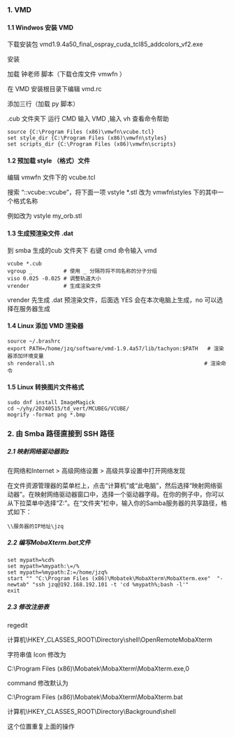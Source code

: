 ### 1. VMD 

#### 1.1 Windwos 安装 VMD

下载安装包 vmd1.9.4a50_final_ospray_cuda_tcl85_addcolors_vf2.exe

安装

加载 钟老师 脚本（下载仓库文件 vmwfn ）

在 VMD 安装根目录下编辑 vmd.rc

添加三行（加载 py 脚本）

.cub 文件夹下 运行 CMD 输入 VMD ,输入 vh 查看命令帮助

```
source {C:\Program Files (x86)\vmwfn\vcube.tcl}
set style_dir {C:\Program Files (x86)\vmwfn\styles}
set scripts_dir {C:\Program Files (x86)\vmwfn\scripts}
```

#### 1.2 预加载 style （格式）文件

编辑 vmwfn 文件下的 vcube.tcl

搜索 “::vcube::vcube”，将下面一项 vstyle *.stl 改为 vmwfn\styles 下的其中一个格式名称

例如改为 vstyle my_orb.stl

#### 1.3 生成预渲染文件 .dat

到 smba 生成的cub 文件夹下 右键 cmd 命令输入 vmd

```
vcube *.cub
vgroup _          # 使用 _ 分隔符将不同名称的分子分组
viso 0.025 -0.025 # 调整轨道大小
vrender           # 生成渲染文件
```
vrender 先生成 .dat 预渲染文件，后面选 YES 会在本次电脑上生成，no 可以选择在服务器生成

#### 1.4 Linux 添加 VMD 渲染器

```
source ~/.brashrc
export PATH=/home/jzq/software/vmd-1.9.4a57/lib/tachyon:$PATH   # 渲染器添加环境变量
sh renderall.sh                                                # 渲染命令
```

#### 1.5 Linux 转换图片文件格式


```
sudo dnf install ImageMagick
cd ~/yhy/20240515/td_vert/MCUBEG/VCUBE/
mogrify -format png *.bmp
```

### 2. 由 Smba 路径直接到 SSH 路径

##### 2.1 映射网络驱动器到z

在网络和Internet > 高级网络设置 > 高级共享设置中打开网络发现

在文件资源管理器的菜单栏上，点击“计算机”或“此电脑”，然后选择“映射网络驱动器”。在映射网络驱动器窗口中，选择一个驱动器字母。在你的例子中，你可以从下拉菜单中选择“Z:”。在“文件夹”栏中，输入你的Samba服务器的共享路径，格式如下：

```
\\服务器的IP地址\jzq
```

##### 2.2 编写MobaXterm.bat文件
```
set mypath=%cd%
set mypath=%mypath:\=/%
set mypath=%mypath:Z:=/home/jzq%
start "" "C:\Program Files (x86)\Mobatek\MobaXterm\MobaXterm.exe"  "-newtab" "ssh jzq@192.168.192.101 -t 'cd %mypath%;bash -l'"
exit
```

##### 2.3 修改注册表

regedit

计算机\HKEY_CLASSES_ROOT\Directory\shell\OpenRemoteMobaXterm

字符串值 Icon 修改为

C:\Program Files (x86)\Mobatek\MobaXterm\MobaXterm.exe,0

command 修改默认为

C:\Program Files (x86)\Mobatek\MobaXterm\MobaXterm.bat

计算机\HKEY_CLASSES_ROOT\Directory\Background\shell

这个位置重复上面的操作
